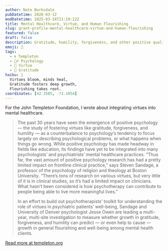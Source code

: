 ```yaml
---
author: Nate Barksdale
pubDatetime: 2020-03-12
modDatetime: 2025-03-18T21:19:22Z
title: Mental Healthcare, Virtue, and Human Flourishing
slug: grant-profile-mental-healthcare-virtue-and-human-flourishing
featured: false
draft: false
description: Gratitude, humility, forgiveness, and other positive qualities may have a lot to offer in both psychological research and clinical practice.
emoji: 🧠
tags:
  - 🌀 Templeton
  - 🧘‍♂️ Psychology
  - 🥗 Virtue
  - 🙏 Gratitude
haiku: |
  Virtues bloom, minds heal,  
  Gratitude fosters deep growth,  
  Flourishing takes root.
coordinates: [42.3505, -71.1054]
---
```


For the John Templeton Foundation, I wrote about integrating virtues into mental healthcare.

> The past 30 years have seen the emergence of positive psychology — the study of fostering virtues like gratitude, forgiveness, and humility — as a counterbalance to psychology’s tendency to focus largely on describing psychological problems, or what happens when things go wrong. While positive psychology has made headway in fields like education, its findings have yet to be integrated into many psychologists’ and psychiatrists’ mental healthcare practices. “Thus far, the vast amount of positive psychology research has had a pretty limited impact on frontline clinical practice,” says Steven Sandage, a professor of the psychology of religion and theology at Boston University. “There’s tons of research on various virtues, but very little of it is in clinical studies, so it’s had a limited impact on clinicians. What hasn’t been considered is how psychotherapy can contribute to people being able to live more meaningful lives.”
>
> In an effort to build out psychotherapists’ toolkit for understanding the role of virtues in psychiatric patients’ well-being, Sandage and University of Denver psychologist Jesse Owen are leading a multi-year, multi-site investigation to measure whether growth in gratitude, forgiveness, and humility can predict — or even help to cause — growth in general flourishing and well-being among mental health clients.

[Read more at templeton.org](https://www.templeton.org/grant/mental-healthcare-virtue-and-human-flourishing-2)

